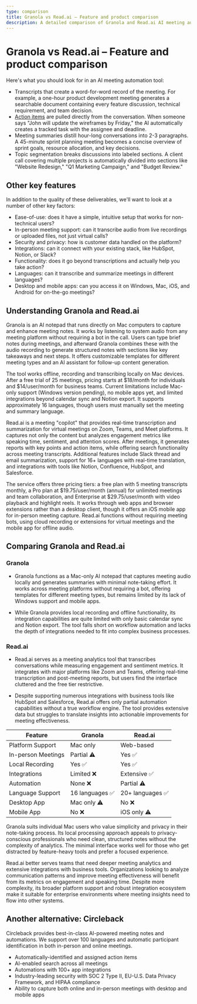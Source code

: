 ```yaml
---
type: comparison
title: Granola vs Read.ai – Feature and product comparison
description: A detailed comparison of Granola and Read.ai AI meeting automation tools, covering transcripts, action items, summaries, topic segmentation, and key features like ease-of-use, in-person meeting support, security, integrations, and platform compatibility.
---
```


# Granola vs Read.ai – Feature and product comparison

Here's what you should look for in an AI meeting automation tool:  
* Transcripts that create a word-for-word record of the meeting. For example, a one-hour product development meeting generates a searchable document containing every feature discussion, technical requirement, and team decision.
* [Action items](/releases/add-action-items-to-meetings) are pulled directly from the conversation. When someone says "John will update the wireframes by Friday," the AI automatically creates a tracked task with the assignee and deadline.
* Meeting summaries distill hour-long conversations into 2-3 paragraphs. A 45-minute sprint planning meeting becomes a concise overview of sprint goals, resource allocation, and key decisions.
* Topic segmentation breaks discussions into labeled sections. A client call covering multiple projects is automatically divided into sections like "Website Redesign," "Q1 Marketing Campaign," and "Budget Review."

## Other key features
In addition to the quality of these deliverables, we'll want to look at a number of other key factors:
* Ease-of-use: does it have a simple, intuitive setup that works for non-technical users?
* In-person meeting support: can it transcribe audio from live recordings or uploaded files, not just virtual calls?
* Security and privacy: how is customer data handled on the platform?
* Integrations: can it connect with your existing stack, like HubSpot, Notion, or Slack?
* Functionality: does it go beyond transcriptions and actually help you take action?
* Languages: can it transcribe and summarize meetings in different languages?
* Desktop and mobile apps: can you access it on Windows, Mac, iOS, and Android for on-the-go meetings?

## Understanding Granola and Read.ai
Granola is an AI notepad that runs directly on Mac computers to capture and enhance meeting notes. It works by listening to system audio from any meeting platform without requiring a bot in the call. Users can type brief notes during meetings, and afterward Granola combines these with the audio recording to generate structured notes with sections like key takeaways and next steps. It offers customizable templates for different meeting types and an AI assistant for follow-up content generation.

The tool works offline, recording and transcribing locally on Mac devices. After a free trial of 25 meetings, pricing starts at $18/month for individuals and $14/user/month for business teams. Current limitations include Mac-only support (Windows version pending), no mobile apps yet, and limited integrations beyond calendar sync and Notion export. It supports approximately 16 languages, though users must manually set the meeting and summary language.

Read.ai is a meeting "copilot" that provides real-time transcription and summarization for virtual meetings on Zoom, Teams, and Meet platforms. It captures not only the content but analyzes engagement metrics like speaking time, sentiment, and attention scores. After meetings, it generates reports with key points and action items, while offering search functionality across meeting transcripts. Additional features include Slack thread and email summarization, support for 16+ languages with real-time translation, and integrations with tools like Notion, Confluence, HubSpot, and Salesforce.

The service offers three pricing tiers: a free plan with 5 meeting transcripts monthly, a Pro plan at $19.75/user/month (annual) for unlimited meetings and team collaboration, and Enterprise at $29.75/user/month with video playback and highlight reels. It works through web apps and browser extensions rather than a desktop client, though it offers an iOS mobile app for in-person meeting capture. Read.ai functions without requiring meeting bots, using cloud recording or extensions for virtual meetings and the mobile app for offline audio.

## Comparing Granola and Read.ai

### Granola

* Granola functions as a Mac-only AI notepad that captures meeting audio locally and generates summaries with minimal note-taking effort. It works across meeting platforms without requiring a bot, offering templates for different meeting types, but remains limited by its lack of Windows support and mobile apps.

* While Granola provides local recording and offline functionality, its integration capabilities are quite limited with only basic calendar sync and Notion export. The tool falls short on workflow automation and lacks the depth of integrations needed to fit into complex business processes.

### Read.ai

* Read.ai serves as a meeting analytics tool that transcribes conversations while measuring engagement and sentiment metrics. It integrates with major platforms like Zoom and Teams, offering real-time transcription and post-meeting reports, but users find the interface cluttered and the free tier restrictive.

* Despite supporting numerous integrations with business tools like HubSpot and Salesforce, Read.ai offers only partial automation capabilities without a true workflow engine. The tool provides extensive data but struggles to translate insights into actionable improvements for meeting effectiveness.

| Feature | Granola | Read.ai |
|---------|---------|---------|
| Platform Support | Mac only | Web-based |
| In-person Meetings | Partial ⚠️ | Yes ✅ |
| Local Recording | Yes ✅ | Yes ✅ |
| Integrations | Limited ❌ | Extensive ✅ |
| Automation | None ❌ | Partial ⚠️ |
| Language Support | 16 languages ✅ | 20+ languages ✅ |
| Desktop App | Mac only ⚠️ | No ❌ |
| Mobile App | No ❌ | iOS only ⚠️ |

Granola suits individual Mac users who value simplicity and privacy in their note-taking process. Its local processing approach appeals to privacy-conscious professionals who need clean, structured notes without the complexity of analytics. The minimal interface works well for those who get distracted by feature-heavy tools and prefer a focused experience.

Read.ai better serves teams that need deeper meeting analytics and extensive integrations with business tools. Organizations looking to analyze communication patterns and improve meeting effectiveness will benefit from its metrics on engagement and speaking time. Despite more complexity, its broader platform support and robust integration ecosystem make it suitable for enterprise environments where meeting insights need to flow into other systems.

## Another alternative: Circleback
Circleback provides best-in-class AI-powered meeting notes and automations. We support over 100 languages and automatic participant identification in both in-person and online meetings.
* Automatically-identified and assigned action items
* AI-enabled search across all meetings
* Automations with 100+ app integrations
* Industry-leading security with SOC 2 Type II, EU-U.S. Data Privacy Framework, and HIPAA compliance
* Ability to capture both online and in-person meetings with desktop and mobile apps